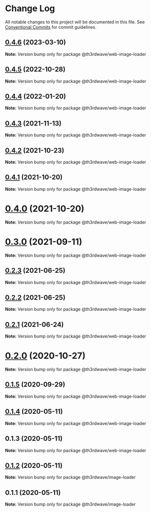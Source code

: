 # Change Log

All notable changes to this project will be documented in this file.
See [Conventional Commits](https://conventionalcommits.org) for commit guidelines.

## [0.4.6](https://github.com/th3rdwave/web-image/compare/@th3rdwave/web-image-loader@0.4.5...@th3rdwave/web-image-loader@0.4.6) (2023-03-10)

**Note:** Version bump only for package @th3rdwave/web-image-loader





## [0.4.5](https://github.com/th3rdwave/web-image/compare/@th3rdwave/web-image-loader@0.4.4...@th3rdwave/web-image-loader@0.4.5) (2022-10-28)

**Note:** Version bump only for package @th3rdwave/web-image-loader





## [0.4.4](https://github.com/th3rdwave/web-image/compare/@th3rdwave/web-image-loader@0.4.3...@th3rdwave/web-image-loader@0.4.4) (2022-01-20)

**Note:** Version bump only for package @th3rdwave/web-image-loader





## [0.4.3](https://github.com/th3rdwave/web-image/compare/@th3rdwave/web-image-loader@0.4.2...@th3rdwave/web-image-loader@0.4.3) (2021-11-13)

**Note:** Version bump only for package @th3rdwave/web-image-loader





## [0.4.2](https://github.com/th3rdwave/web-image/compare/@th3rdwave/web-image-loader@0.4.1...@th3rdwave/web-image-loader@0.4.2) (2021-10-23)

**Note:** Version bump only for package @th3rdwave/web-image-loader





## [0.4.1](https://github.com/th3rdwave/web-image/compare/@th3rdwave/web-image-loader@0.4.0...@th3rdwave/web-image-loader@0.4.1) (2021-10-20)

**Note:** Version bump only for package @th3rdwave/web-image-loader





# [0.4.0](https://github.com/th3rdwave/web-image/compare/@th3rdwave/web-image-loader@0.3.0...@th3rdwave/web-image-loader@0.4.0) (2021-10-20)

**Note:** Version bump only for package @th3rdwave/web-image-loader





# [0.3.0](https://github.com/th3rdwave/web-image/compare/@th3rdwave/web-image-loader@0.2.3...@th3rdwave/web-image-loader@0.3.0) (2021-09-11)

**Note:** Version bump only for package @th3rdwave/web-image-loader





## [0.2.3](https://github.com/th3rdwave/web-image/tree/master/packages/web-image-loader/compare/@th3rdwave/web-image-loader@0.2.2...@th3rdwave/web-image-loader@0.2.3) (2021-06-25)

**Note:** Version bump only for package @th3rdwave/web-image-loader





## [0.2.2](https://github.com/th3rdwave/web-image/tree/master/packages/web-image-loader/compare/@th3rdwave/web-image-loader@0.2.1...@th3rdwave/web-image-loader@0.2.2) (2021-06-25)

**Note:** Version bump only for package @th3rdwave/web-image-loader





## [0.2.1](https://github.com/th3rdwave/web-image/tree/master/packages/web-image-loader/compare/@th3rdwave/web-image-loader@0.2.0...@th3rdwave/web-image-loader@0.2.1) (2021-06-24)

**Note:** Version bump only for package @th3rdwave/web-image-loader





# [0.2.0](https://github.com/th3rdwave/web-image/tree/master/packages/web-image-loader/compare/@th3rdwave/web-image-loader@0.1.5...@th3rdwave/web-image-loader@0.2.0) (2020-10-27)

**Note:** Version bump only for package @th3rdwave/web-image-loader





## [0.1.5](https://github.com/th3rdwave/web-image/tree/master/packages/web-image-loader/compare/@th3rdwave/web-image-loader@0.1.4...@th3rdwave/web-image-loader@0.1.5) (2020-09-29)

**Note:** Version bump only for package @th3rdwave/web-image-loader





## [0.1.4](https://github.com/th3rdwave/web-image/tree/master/packages/web-image-loader/compare/@th3rdwave/web-image-loader@0.1.3...@th3rdwave/web-image-loader@0.1.4) (2020-05-11)

**Note:** Version bump only for package @th3rdwave/web-image-loader





## 0.1.3 (2020-05-11)

**Note:** Version bump only for package @th3rdwave/web-image-loader





## [0.1.2](https://github.com/th3rdwave/web-image/tree/master/packages/web-image-loader/compare/@th3rdwave/image-loader@0.1.1...@th3rdwave/image-loader@0.1.2) (2020-05-11)

**Note:** Version bump only for package @th3rdwave/image-loader





## 0.1.1 (2020-05-11)

**Note:** Version bump only for package @th3rdwave/image-loader
